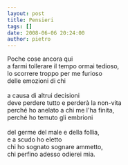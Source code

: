 ```yaml
---
layout: post
title: Pensieri
tags: []
date: 2008-06-06 20:24:00
author: pietro
---
```

Poche cose ancora qui<br/>a farmi tollerare il tempo ormai tedioso,<br/>lo scorrere troppo per me furioso<br/>delle emozioni di chi<br/><br/>a causa di altrui decisioni<br/>deve perdere tutto e perderà la non-vita<br/>perché ho anelato a chi me l'ha finita,<br/>perché ho temuto gli embrioni<br/><br/>del germe del male e della follia,<br/>e a scudo ho eletto<br/>chi ho sognato sognare ammetto,<br/>chi perfino adesso odierei mia.
